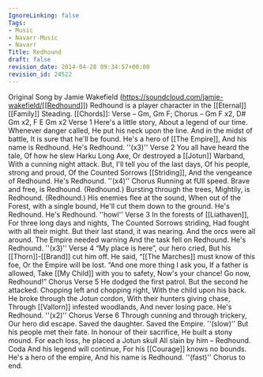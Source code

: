 ```yaml
---
IgnoreLinking: false
Tags:
- Music
- Navarr-Music
- Navarr
Title: Redhound
draft: false
revision_date: 2014-04-28 09:34:57+00:00
revision_id: 24522
---
```


Original Song by Jamie Wakefield  (https://soundcloud.com/jamie-wakefield/[[Redhound]]) 
Redhound is a player character in the [[Eternal]] [[Family]] Steading.
[[Chords]]: Verse – Gm,  Gm F; Chorus – Gm F x2, D# Gm x2, F E Gm x2
Verse 1
Here's a little story,
About a legend of our time.
Whenever danger called,
He put his neck upon the line.
And in the midst of battle,
It is sure that he'll be found.
He's a hero of [[The Empire]],
And his name is Redhound.
He's Redhound. ''(x3)''
Verse 2
You all have heard the tale,
Of how he slew Harku Long Axe,
Or destroyed a [[Jotun]] Warband,
With a cunning night attack.
But, I'll tell you of the last days,
Of his people, strong and proud,
Of the Counted Sorrows [[Striding]],
And the vengeance of Redhound.
He's Redhound. ''(x4)''
Chorus
Running at fUll speed.
Brave and free, is Redhound. (Redhound.)
Bursting through the trees,
Mightily, is Redhound. (Redhound.)
His enemies flee at the sound,
When out of the Forest, with a single bound,
He'll cut them down to the ground.
He's Redhound. He's Redhound. 
''howl''
Verse 3
In the forests of [[Liathaven]],
For three long days and nights,
The Counted Sorrows striding,
Had fought with all their might.
But their last stand, it was nearing.
And the orcs were all around.
The Empire needed warning
And the task fell on Redhound.
He's Redhound. ''(x3)''
Verse 4
“My place is here”, our hero cried,
But his [[Thorn]]-[[Brand]] cut him off. He said, 
“[[The Marches]] must know of this foe,
Or the Empire will be lost.
“And one more thing I ask you,
If a father is allowed,
Take [[My Child]] with you to safety,
Now's your chance! Go now, Redhound!”
Chorus
Verse 5
He dodged the first patrol.
But the second he attacked.
Chopping left and chopping right,
With the child upon his back.
He broke through the Jotun cordon,
With their hunters giving chase,
Through [[Vallorn]] infested woodlands,
And never losing pace.
He's Redhound. ''(x2)''
Chorus
Verse 6
Through cunning and through trickery,
Our hero did escape.
Saved the daughter. Saved the Empire.
''(slow)''
But his people met their fate.
In honour of their sacrifice,
He built a stony mound.
For each loss, he placed a Jotun skull 
All slain by him – Redhound.
Coda
And his legend will continue,
For his [[Courage]] knows no bounds.
He's a hero of the empire,
And his name is Redhound.
''(fast)''
Chorus to end.